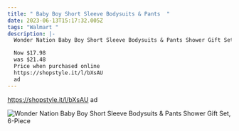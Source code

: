 ```yaml
---
title: " Baby Boy Short Sleeve Bodysuits & Pants  "
date: 2023-06-13T15:17:32.005Z
tags: "Walmart "
description: |-
  Wonder Nation Baby Boy Short Sleeve Bodysuits & Pants Shower Gift Set, 6-Piece

  Now $17.98
  was $21.48
  Price when purchased online
  https://shopstyle.it/l/bXsAU
  ad
---
```

<!--StartFragment-->

https://shopstyle.it/l/bXsAU ad 

![Wonder Nation Baby Boy Short Sleeve Bodysuits & Pants Shower Gift Set, 6-Piece](https://i5.walmartimages.com/asr/c5c1d03b-5d7b-4f12-a017-b95357023c0c_1.61702653dcbaf84263aef870fb77e08a.jpeg?odnHeight=612&odnWidth=612&odnBg=FFFFFF)

<!--EndFragment-->